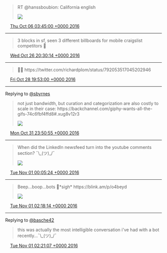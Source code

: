> RT @hanssboubion: California english 
> 
> ![](../../media/783875680874274816-CuCWxGGVYAETfkJ.jpg)

<img src="../../media/tweet.ico" width="12" /> [Thu Oct 06 03:45:00 +0000 2016](https://twitter.com/adambreckler/status/783875680874274816)

----

> 3 blocks in sf, seen 3 different billboards for mobile craigslist competitors 🤔

<img src="../../media/tweet.ico" width="12" /> [Wed Oct 26 20:30:14 +0000 2016](https://twitter.com/adambreckler/status/791376412540231680)

----

> 🤘🏻 https://twitter\.com/richardplom/status/792053517045202946

<img src="../../media/tweet.ico" width="12" /> [Fri Oct 28 19:53:00 +0000 2016](https://twitter.com/adambreckler/status/792091816531140609)

----

Replying to [@sbyrnes](https://twitter.com/sbyrnes/status/793206263970566144)

> not just bandwidth, but curation and categorization are also costly to scale in their case: https://backchannel\.com/giphy\-wants\-all\-the\-gifs\-74c6fbf4ffd8\#\.xug8v12r3 
> 
> ![](../../media/793238856891969536-CwImh3VUEAAUJci.jpg)

<img src="../../media/tweet.ico" width="12" /> [Mon Oct 31 23:50:55 +0000 2016](https://twitter.com/adambreckler/status/793238856891969536)

----

> When did the LinkedIn newsfeed turn into the youtube comments section? ¯\\\_\(ツ\)\_/¯ 
> 
> ![](../../media/793242501360476160-CwIptirUkAER44X.jpg)

<img src="../../media/tweet.ico" width="12" /> [Tue Nov 01 00:05:24 +0000 2016](https://twitter.com/adambreckler/status/793242501360476160)

----

> Beep\.\.\.boop\.\.\.bots 🤖\*sigh\* https://blink\.am/p/o4beyd 
> 
> ![](../../media/793275928596013056-CwJIQJ9UMAA-kTL.jpg)

<img src="../../media/tweet.ico" width="12" /> [Tue Nov 01 02:18:14 +0000 2016](https://twitter.com/adambreckler/status/793275928596013056)

----

Replying to [@basche42](https://twitter.com/basche42/status/793276044606267394)

> this was actually the most intelligible conversation i've had with a bot recently\.\.\.¯\\\_\(ツ\)\_/¯

<img src="../../media/tweet.ico" width="12" /> [Tue Nov 01 02:21:07 +0000 2016](https://twitter.com/adambreckler/status/793276655506599936)